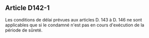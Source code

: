 Article D142-1
----
Les conditions de délai prévues aux articles D. 143 à D. 146 ne sont applicables
que si le condamné n'est pas en cours d'exécution de la période de sûreté.
